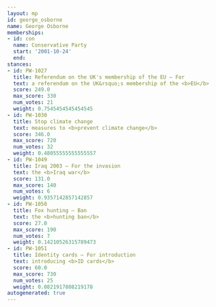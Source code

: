 ```yaml
---
layout: mp
id: george_osborne
name: George Osborne
memberships:
- id: con
  name: Conservative Party
  start: '2001-10-24'
  end: 
stances:
- id: PW-1027
  title: Referendum on the UK's membership of the EU — For
  text: a referendum on the UK&rsquo;s membership of the <b>EU</b>
  score: 249.0
  max_score: 330
  num_votes: 21
  weight: 0.7545454545454545
- id: PW-1030
  title: Stop climate change
  text: measures to <b>prevent climate change</b>
  score: 346.0
  max_score: 720
  num_votes: 32
  weight: 0.48055555555555557
- id: PW-1049
  title: Iraq 2003 — For the invasion
  text: the <b>Iraq war</b>
  score: 131.0
  max_score: 140
  num_votes: 6
  weight: 0.9357142857142857
- id: PW-1050
  title: Fox hunting — Ban
  text: the <b>hunting ban</b>
  score: 27.0
  max_score: 190
  num_votes: 7
  weight: 0.14210526315789473
- id: PW-1051
  title: Identity cards — For introduction
  text: introducing <b>ID cards</b>
  score: 60.0
  max_score: 730
  num_votes: 25
  weight: 0.0821917808219178
autogenerated: true
---
```

